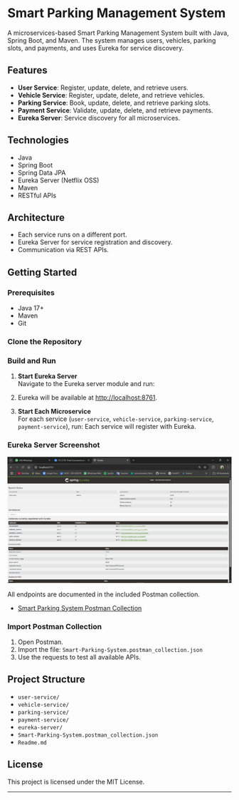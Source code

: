 # Smart Parking Management System

A microservices-based Smart Parking Management System built with Java, Spring Boot, and Maven. The system manages users, vehicles, parking slots, and payments, and uses Eureka for service discovery.

## Features

- **User Service**: Register, update, delete, and retrieve users.
- **Vehicle Service**: Register, update, delete, and retrieve vehicles.
- **Parking Service**: Book, update, delete, and retrieve parking slots.
- **Payment Service**: Validate, update, delete, and retrieve payments.
- **Eureka Server**: Service discovery for all microservices.

## Technologies

- Java
- Spring Boot
- Spring Data JPA
- Eureka Server (Netflix OSS)
- Maven
- RESTful APIs

## Architecture

- Each service runs on a different port.
- Eureka Server for service registration and discovery.
- Communication via REST APIs.

## Getting Started

### Prerequisites

- Java 17+
- Maven
- Git

### Clone the Repository
### Build and Run

1. **Start Eureka Server**  
   Navigate to the Eureka server module and run:
2. Eureka will be available at [http://localhost:8761](http://localhost:8761).

2. **Start Each Microservice**  
   For each service (`user-service`, `vehicle-service`, `parking-service`, `payment-service`), run:
   Each service will register with Eureka.

### Eureka Server Screenshot

![image alt](https://github.com/oshanshanuka/Smart-Parking-Management-System/blob/main/Screenshot%20(180).png?raw=true)


All endpoints are documented in the included Postman collection.

- [Smart Parking System Postman Collection](Smart-Parking.postman_collection.json)





### Import Postman Collection

1. Open Postman.
2. Import the file: `Smart-Parking-System.postman_collection.json`
3. Use the requests to test all available APIs.



## Project Structure

- `user-service/`
- `vehicle-service/`
- `parking-service/`
- `payment-service/`
- `eureka-server/`
- `Smart-Parking-System.postman_collection.json`
- `Readme.md`

## License

This project is licensed under the MIT License.

---
